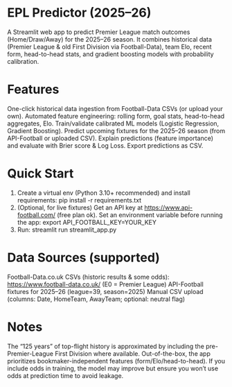 # EPL Predictor (2025–26)
A Streamlit web app to predict Premier League match outcomes (Home/Draw/Away) for the 2025–26 season. It combines historical data (Premier League & old First Division via Football-Data), team Elo, recent form, head-to-head stats, and gradient boosting models with probability calibration.

# Features
One-click historical data ingestion from Football-Data CSVs (or upload your own).
Automated feature engineering: rolling form, goal stats, head-to-head aggregates, Elo.
Train/validate calibrated ML models (Logistic Regression, Gradient Boosting).
Predict upcoming fixtures for the 2025–26 season (from API-Football or uploaded CSV).
Explain predictions (feature importance) and evaluate with Brier score & Log Loss.
Export predictions as CSV.
# Quick Start
1. Create a virtual env (Python 3.10+ recommended) and install requirements:
pip install -r requirements.txt
2. (Optional, for live fixtures) Get an API key at https://www.api-football.com/ (free plan ok). Set an environment variable before running the app:
export API_FOOTBALL_KEY=YOUR_KEY
3. Run:
streamlit run streamlit_app.py
# Data Sources (supported)
Football-Data.co.uk CSVs (historic results & some odds): https://www.football-data.co.uk/ (E0 = Premier League)
API-Football fixtures for 2025–26 (league=39, season=2025)
Manual CSV upload (columns: Date, HomeTeam, AwayTeam; optional: neutral flag)
# Notes
The “125 years” of top-flight history is approximated by including the pre-Premier-League First Division where available.
Out-of-the-box, the app prioritizes bookmaker-independent features (form/Elo/head-to-head). If you include odds in training, the model may improve but ensure you won’t use odds at prediction time to avoid leakage.
